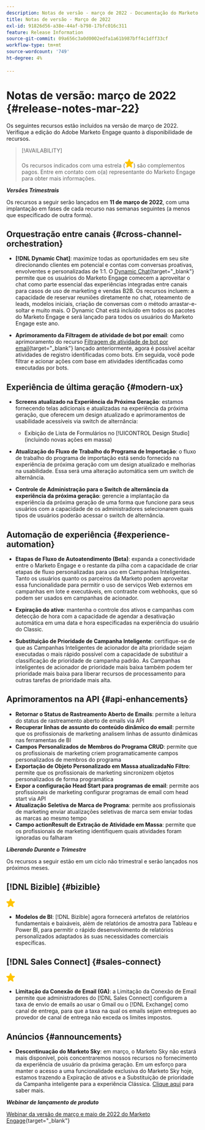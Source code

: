 ```yaml
---
description: Notas de versão - março de 2022 - Documentação do Marketo - Documentação do produto
title: Notas de versão - Março de 2022
exl-id: 91826d56-a38e-44af-b798-17bfc016c311
feature: Release Information
source-git-commit: 09a656c3a0d0002edfa1a61b987bff4c1dff33cf
workflow-type: tm+mt
source-wordcount: '749'
ht-degree: 4%

---
```


# Notas de versão: março de 2022 {#release-notes-mar-22}

Os seguintes recursos estão incluídos na versão de março de 2022. Verifique a edição do Adobe Marketo Engage quanto à disponibilidade de recursos.

>[!AVAILABILITY]
>
>Os recursos indicados com uma estrela (![estrela](assets/yellow-star.png)) são complementos pagos. Entre em contato com o(a) representante do Marketo Engage para obter mais informações.

**_Versões Trimestrais_**

Os recursos a seguir serão lançados em **11 de março de 2022**, com uma implantação em fases de cada recurso nas semanas seguintes (a menos que especificado de outra forma).

## Orquestração entre canais {#cross-channel-orchestration}

* **[!DNL Dynamic Chat]**: maximize todas as oportunidades em seu site direcionando clientes em potencial e contas com conversas proativas, envolventes e personalizadas de 1:1. O [Dynamic Chat](/help/marketo/product-docs/demand-generation/dynamic-chat/dynamic-chat-overview.md){target="_blank"} permite que os usuários do Marketo Engage comecem a aproveitar o chat como parte essencial das experiências integradas entre canais para casos de uso de marketing e vendas B2B. Os recursos incluem: a capacidade de reservar reuniões diretamente no chat, roteamento de leads, modelos iniciais, criação de conversas com o método arrastar-e-soltar e muito mais. O Dynamic Chat está incluído em todos os pacotes do Marketo Engage e será lançado para todos os usuários do Marketo Engage este ano.

* **Aprimoramento da Filtragem de atividade de bot por email**: como aprimoramento do recurso [Filtragem de atividade de bot por email](/help/marketo/product-docs/administration/email-setup/filtering-email-bot-activity.md){target="_blank"} lançado anteriormente, agora é possível aceitar atividades de registro identificadas como bots. Em seguida, você pode filtrar e acionar ações com base em atividades identificadas como executadas por bots.

## Experiência de última geração {#modern-ux}

* **Screens atualizado na Experiência da Próxima Geração**: estamos fornecendo telas adicionais e atualizadas na experiência da próxima geração, que oferecem um design atualizado e aprimoramentos de usabilidade acessíveis via switch de alternância:

   * Exibição de Lista de Formulários no [!UICONTROL Design Studio] (incluindo novas ações em massa)

* **Atualização do Fluxo de Trabalho do Programa de Importação**: o fluxo de trabalho do programa de importação está sendo fornecido na experiência de próxima geração com um design atualizado e melhorias na usabilidade. Essa será uma alteração automática sem um switch de alternância.

* **Controle de Administração para o Switch de alternância da experiência da próxima geração**: gerencie a implantação da experiência da próxima geração de uma forma que funcione para seus usuários com a capacidade de os administradores selecionarem quais tipos de usuários poderão acessar o switch de alternância.

## Automação de experiência {#experience-automation}

* **Etapas de Fluxo de Autoatendimento (Beta)**: expanda a conectividade entre o Marketo Engage e o restante da pilha com a capacidade de criar etapas de fluxo personalizadas para uso em Campanhas Inteligentes. Tanto os usuários quanto os parceiros da Marketo podem aproveitar essa funcionalidade para permitir o uso de serviços Web externos em campanhas em lote e executáveis, em contraste com webhooks, que só podem ser usados em campanhas de acionador.

* **Expiração do ativo**: mantenha o controle dos ativos e campanhas com detecção de hora com a capacidade de agendar a desativação automática em uma data e hora especificadas na experiência do usuário do Classic.

* **Substituição de Prioridade de Campanha Inteligente**: certifique-se de que as Campanhas Inteligentes de acionador de alta prioridade sejam executadas o mais rápido possível com a capacidade de substituir a classificação de prioridade de campanha padrão. As Campanhas inteligentes de acionador de prioridade mais baixa também podem ter prioridade mais baixa para liberar recursos de processamento para outras tarefas de prioridade mais alta.

## Aprimoramentos na API {#api-enhancements}

* **Retornar o Status de Rastreamento Aberto de Emails**: permite a leitura do status de rastreamento aberto de emails via API
* **Recuperar linhas de assunto do conteúdo dinâmico do email**: permite que os profissionais de marketing analisem linhas de assunto dinâmicas nas ferramentas de BI
* **Campos Personalizados de Membros do Programa CRUD**: permite que os profissionais de marketing criem programaticamente campos personalizados de membros do programa
* **Exportação de Objeto Personalizado em Massa atualizadaNo Filtro**: permite que os profissionais de marketing sincronizem objetos personalizados de forma programática
* **Expor a configuração Head Start para programas de email**: permite aos profissionais de marketing configurar programas de email com head start via API
* **Atualização Seletiva de Marca de Programa**: permite aos profissionais de marketing enviar atualizações seletivas de marca sem enviar todas as marcas ao mesmo tempo
* **Campo actionResult de Extração de Atividade em Massa**: permite que os profissionais de marketing identifiquem quais atividades foram ignoradas ou falharam

**_Liberando Durante o Trimestre_**

Os recursos a seguir estão em um ciclo não trimestral e serão lançados nos próximos meses.

## [!DNL Bizible] {#bizible}

![(estrela)](assets/yellow-star.png)

* **Modelos de BI**: [!DNL Bizible] agora fornecerá artefatos de relatórios fundamentais e baixáveis, além de relatórios de amostra para Tableau e Power BI, para permitir o rápido desenvolvimento de relatórios personalizados adaptados às suas necessidades comerciais específicas.

## [!DNL Sales Connect] {#sales-connect}

![(estrela)](assets/yellow-star.png)

* **Limitação da Conexão de Email (GA)**: a Limitação da Conexão de Email permite que administradores do [!DNL Sales Connect] configurem a taxa de envio de emails ao usar o Gmail ou o [!DNL Exchange] como canal de entrega, para que a taxa na qual os emails sejam entregues ao provedor de canal de entrega não exceda os limites impostos.

## Anúncios {#announcements}

* **Descontinuação do Marketo Sky**: em março, o Marketo Sky não estará mais disponível, pois concentraremos nossos recursos no fornecimento da experiência de usuário da próxima geração. Em um esforço para manter o acesso a uma funcionalidade exclusiva do Marketo Sky hoje, estamos trazendo a Expiração de ativos e a Substituição de prioridade da Campanha inteligente para a experiência Clássica. [Clique aqui](https://nation.marketo.com/t5/the-modern-ux/marketo-sky-deprecation-notice/ba-p/320115#M33) para saber mais.

**_Webinar de lançamento de produto_**

[Webinar da versão de março e maio de 2022 do Marketo Engage](https://engage.marketo.com/2022_March_May_Release_Webinar_DemandPage.html){target="_blank"}
